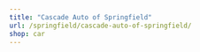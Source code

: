 ```yaml
---
title: "Cascade Auto of Springfield"
url: /springfield/cascade-auto-of-springfield/
shop: car
---
```

